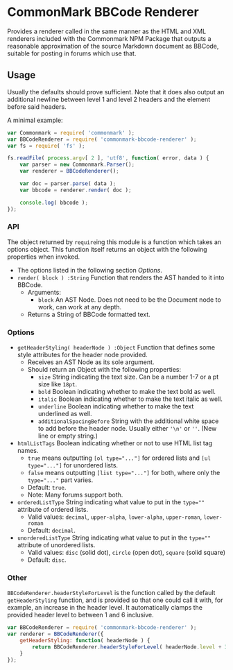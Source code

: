 CommonMark BBCode Renderer
==========================

Provides a renderer called in the same manner as the HTML and XML renderers included with the Commonmark NPM Package that outputs a reasonable approximation of the source Markdown document as BBCode, suitable for posting in forums which use that.



Usage
-----

Usually the defaults should prove sufficient.  Note that it does also output an additional newline between level 1 and level 2 headers and the element before said headers.

A minimal example:

```js
var Commonmark = require( 'commonmark' );
var BBCodeRenderer = require( 'commonmark-bbcode-renderer' );
var fs = require( 'fs' );

fs.readFile( process.argv[ 2 ], 'utf8', function( error, data ) {
	var parser = new Commonmark.Parser();
	var renderer = BBCodeRenderer();

	var doc = parser.parse( data );
	var bbcode = renderer.render( doc );

	console.log( bbcode );
});
```

### API

The object returned by `require`ing this module is a function which takes an options object.  This function itself returns an object with the following properties when invoked.

- The options listed in the following section _Options_.
- `render( block ) :String` Function that renders the AST handed to it into BBCode.
	- Arguments:
		- `block` An AST Node.  Does not need to be the Document node to work, can work at any depth.
	- Returns a String of BBCode formatted text.

### Options

- `getHeaderStyling( headerNode ) :Object` Function that defines some style attributes for the header node provided.
	- Receives an AST Node as its sole argument.
	- Should return an Object with the following properties:
		- `size` String indicating the text size.  Can be a number 1-7 or a pt size like `18pt`.
		- `bold` Boolean indicating whether to make the text bold as well.
		- `italic` Boolean indicating whether to make the text italic as well.
		- `underline` Boolean indicating whether to make the text underlined as well.
		- `additionalSpacingBefore` String with the additional white space to add before the header node.  Usually either `'\n'` or `''`. (New line or empty string.)
- `htmlListTags` Boolean indicating whether or not to use HTML list tag names.
	- `true` means outputting `[ol type="..."]` for ordered lists and `[ul type="..."]` for unordered lists.
	- `false` means outputting `[list type="..."]` for both, where only the `type="..."` part varies.
	- Default: `true`.
	- Note: Many forums support both.
- `orderedListType` String indicating what value to put in the `type=""` attribute of ordered lists.
	- Valid values: `decimal`, `upper-alpha`, `lower-alpha`, `upper-roman`, `lower-roman`
	- Default: `decimal`.
- `unorderedListType` String indicating what value to put in the `type=""` attribute of unordered lists.
	- Valid values: `disc` (solid dot), `circle` (open dot), `square` (solid square)
	- Default: `disc`.

### Other

`BBCodeRenderer.headerStyleForLevel` is the function called by the default `getHeaderStyling` function, and is provided so that one could call it with, for example, an increase in the header level.  It automatically clamps the provided header level to between 1 and 6 inclusive.

```js
var BBCodeRenderer = require( 'commonmark-bbcode-renderer' );
var renderer = BBCodeRenderer({
	getHeaderStyling: function( headerNode ) {
		return BBCodeRenderer.headerStyleForLevel( headerNode.level + 3 );
	}
});
```
